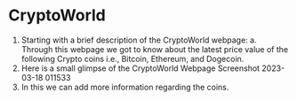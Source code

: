 # CryptoWorld
1. Starting with a brief description of the CryptoWorld webpage:
a. Through this webpage we got to know about the latest price value of the following Crypto coins i.e., Bitcoin, Ethereum, and Dogecoin.
2. Here is a small glimpse of the CryptoWorld Webpage
Screenshot 2023-03-18 011533
3. In this we can add more information regarding the coins.
